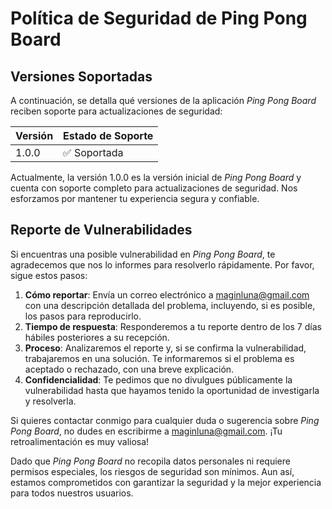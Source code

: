 # Política de Seguridad de Ping Pong Board

## Versiones Soportadas

A continuación, se detalla qué versiones de la aplicación *Ping Pong Board* reciben soporte para actualizaciones de seguridad:

| Versión | Estado de Soporte         |
|---------|---------------------------|
| 1.0.0   | ✅ Soportada              |

Actualmente, la versión 1.0.0 es la versión inicial de *Ping Pong Board* y cuenta con soporte completo para actualizaciones de seguridad. Nos esforzamos por mantener tu experiencia segura y confiable.

## Reporte de Vulnerabilidades

Si encuentras una posible vulnerabilidad en *Ping Pong Board*, te agradecemos que nos lo informes para resolverlo rápidamente. Por favor, sigue estos pasos:

1. **Cómo reportar**: Envía un correo electrónico a maginluna@gmail.com con una descripción detallada del problema, incluyendo, si es posible, los pasos para reproducirlo.
2. **Tiempo de respuesta**: Responderemos a tu reporte dentro de los 7 días hábiles posteriores a su recepción.
3. **Proceso**: Analizaremos el reporte y, si se confirma la vulnerabilidad, trabajaremos en una solución. Te informaremos si el problema es aceptado o rechazado, con una breve explicación.
4. **Confidencialidad**: Te pedimos que no divulgues públicamente la vulnerabilidad hasta que hayamos tenido la oportunidad de investigarla y resolverla.

Si quieres contactar conmigo para cualquier duda o sugerencia sobre *Ping Pong Board*, no dudes en escribirme a maginluna@gmail.com. ¡Tu retroalimentación es muy valiosa!

Dado que *Ping Pong Board* no recopila datos personales ni requiere permisos especiales, los riesgos de seguridad son mínimos. Aun así, estamos comprometidos con garantizar la seguridad y la mejor experiencia para todos nuestros usuarios.
